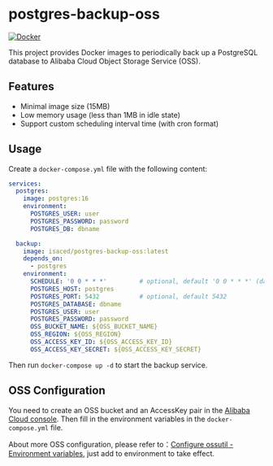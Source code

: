 # postgres-backup-oss

[![Docker](https://img.shields.io/badge/docker-%230db7ed.svg?style=for-the-badge&logo=docker&logoColor=white)](https://hub.docker.com/r/isaced/postgres-backup-oss)

This project provides Docker images to periodically back up a PostgreSQL database to Alibaba Cloud Object Storage Service (OSS).

## Features

- Minimal image size (15MB)
- Low memory usage (less than 1MB in idle state)
- Support custom scheduling interval time (with cron format)

## Usage

Create a `docker-compose.yml` file with the following content:

```yaml
services:
  postgres:
    image: postgres:16
    environment:
      POSTGRES_USER: user
      POSTGRES_PASSWORD: password
      POSTGRES_DB: dbname

  backup:
    image: isaced/postgres-backup-oss:latest
    depends_on:
      - postgres
    environment:
      SCHEDULE: '0 0 * * *'         # optional, default '0 0 * * *' (daily)
      POSTGRES_HOST: postgres
      POSTGRES_PORT: 5432           # optional, default 5432
      POSTGRES_DATABASE: dbname
      POSTGRES_USER: user
      POSTGRES_PASSWORD: password
      OSS_BUCKET_NAME: ${OSS_BUCKET_NAME}
      OSS_REGION: ${OSS_REGION}
      OSS_ACCESS_KEY_ID: ${OSS_ACCESS_KEY_ID}
      OSS_ACCESS_KEY_SECRET: ${OSS_ACCESS_KEY_SECRET}
```

Then run `docker-compose up -d` to start the backup service.

## OSS Configuration

You need to create an OSS bucket and an AccessKey pair in the [Alibaba Cloud console](https://home-intl.console.aliyun.com/). Then fill in the environment variables in the `docker-compose.yml` file.

About more OSS configuration, please refer to：[Configure ossutil - Environment variables](https://www.alibabacloud.com/help/en/oss/developer-reference/configure-ossutil2#8d24444ae2hnb), just add to environment to take effect.